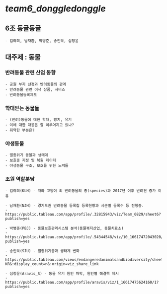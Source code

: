 # ***team6_donggledonggle***

## 6조 동글동글
    - 김라희, 남재환, 박병준, 송인욱, 심정윤

## 대주제 : 동물</br>

### 반려동물 관련 산업 동향
    - 공원 부지 선정과 반려동물의 관계
    - 반려동물 관련 이색 상품, 서비스
    - 반려동물등록제도

### 학대받는 동물들
    - (반려)동물에 대한 학대, 방치, 유기
    - 이에 대한 대응은 잘 이루어지고 있나?
    - 취약한 부분은?

### 야생동물
    - 멸종위기 동물과 생태계
    - 보호종 지정 및 복원 데이터
    - 야생동물 구조, 보호를 위한 노력들

### 조원 역할분담
    - 김라희(KLH) - 개와 고양이 외 반려동물의 종(species)과 2017년 이후 반려견 증가 이유

    - 남재환(NJH) - 경기도권 반려동물 등록칩 등록현황과 시군별 등록수 등 진행중.
    - https://public.tableau.com/app/profile/.32815943/viz/Team_0829/sheet6?publish=yes

    - 박병준(PBJ) - 동물보호관리시스템 분석(동물복지산업, 동물치료소)
    - https://public.tableau.com/app/profile/.54344548/viz/10_16617472043020/1_1?publish=yes

    - 송인욱(SIU) - 멸종위기종과 생태계 변화
    - https://public.tableau.com/views/endangeredanimalsandbiodiversity/sheet0_2?:language=ko-KR&:display_count=n&:origin=viz_share_link

    - 심정윤(Aravis_S) - 동물 유기 원인 파악, 원인별 해결책 제시
    - https://public.tableau.com/app/profile/aravis/viz/1_16617475624160/1?publish=yes